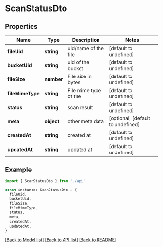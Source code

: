 # ScanStatusDto

## Properties

| Name             | Type       | Description            | Notes                             |
| ---------------- | ---------- | ---------------------- | --------------------------------- |
| **fileUid**      | **string** | uid/name of the file   | [default to undefined]            |
| **bucketUid**    | **string** | uid of the bucket      | [default to undefined]            |
| **fileSize**     | **number** | File size in bytes     | [default to undefined]            |
| **fileMimeType** | **string** | File mime type of file | [default to undefined]            |
| **status**       | **string** | scan result            | [default to undefined]            |
| **meta**         | **object** | other meta data        | [optional] [default to undefined] |
| **createdAt**    | **string** | created at             | [default to undefined]            |
| **updatedAt**    | **string** | updated at             | [default to undefined]            |

## Example

```typescript
import { ScanStatusDto } from './api'

const instance: ScanStatusDto = {
  fileUid,
  bucketUid,
  fileSize,
  fileMimeType,
  status,
  meta,
  createdAt,
  updatedAt,
}
```

[[Back to Model list]](../README.md#documentation-for-models) [[Back to API list]](../README.md#documentation-for-api-endpoints) [[Back to README]](../README.md)
